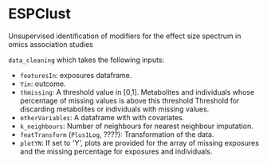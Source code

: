 # ESPClust
Unsupervised identification of modifiers for the effect size spectrum in omics association studies

`data_cleaning` which takes the following inputs:
- `featuresIn`: exposures dataframe.
- `Yin`: outcome.
- `thmissing`: A threshold value in [0,1]. Metabolites and individuals whose percentage of missing values is above this threshold Threshold for discarding metabolites or individuals with missing values.
- `otherVariables`: A dataframe with with covariates.
- `k_neighbours`: Number of neighbours for nearest neighbour imputation.
- `featTransform` (`Plus1Log`, ????): Transformation of the data.
- `plotYN`: If set to 'Y', plots are provided for the array of missing exposures and the missing percentage for exposures and individuals.
